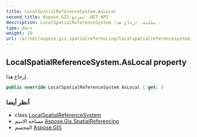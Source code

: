 ```yaml
---
title: LocalSpatialReferenceSystem.AsLocal
second_title: Aspose.GIS لمرجع .NET API
description: LocalSpatialReferenceSystem ملكية. إرجاع هذا .
type: docs
weight: 10
url: /ar/net/aspose.gis.spatialreferencing/localspatialreferencesystem/aslocal/
---
```

## LocalSpatialReferenceSystem.AsLocal property

إرجاع هذا .

```csharp
public override LocalSpatialReferenceSystem AsLocal { get; }
```

### أنظر أيضا

* class [LocalSpatialReferenceSystem](../)
* مساحة الاسم [Aspose.Gis.SpatialReferencing](../../localspatialreferencesystem/)
* المجسم [Aspose.GIS](../../../)


